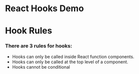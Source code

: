 # React Hooks Demo

# Hook Rules
### There are 3 rules for hooks:

- Hooks can only be called inside React function components.
- Hooks can only be called at the top level of a component.
- Hooks cannot be conditional